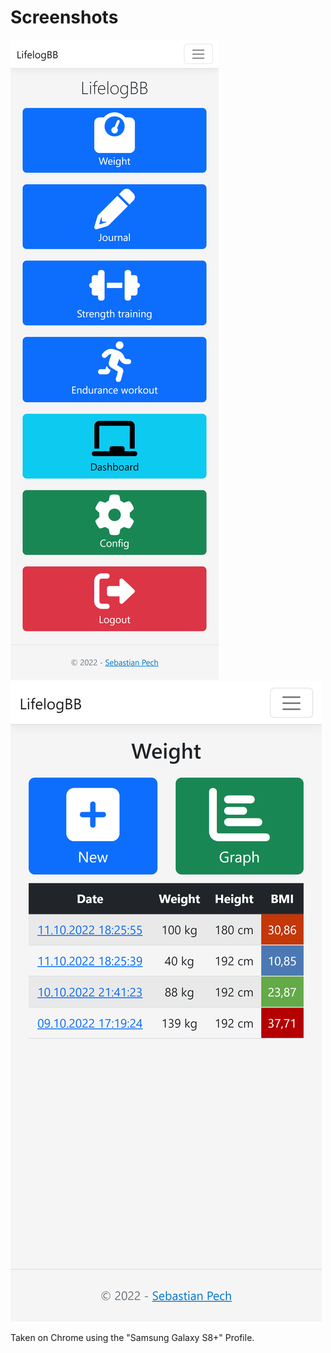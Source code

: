# Screenshots

![Start](https://raw.githubusercontent.com/spech66/lifelogbb/main/_screenshots/001_start.png "Start")
![Weight](https://raw.githubusercontent.com/spech66/lifelogbb/main/_screenshots/002_weight_01.png "Weight")

<!--![Weight Graph](https://raw.githubusercontent.com/spech66/lifelogbb/main/_screenshots/002_weight_02.png "Weight Graph")
![Strength training](https://raw.githubusercontent.com/spech66/lifelogbb/main/_screenshots/003_strengthtraining_01.png "Strength training")
![Endurance workout](https://raw.githubusercontent.com/spech66/lifelogbb/main/_screenshots/004_enduranceworkout_01.png "Endurance workout")
![Journal](https://raw.githubusercontent.com/spech66/lifelogbb/main/_screenshots/005_journal_01.png "Journal")-->

Taken on Chrome using the "Samsung Galaxy S8+" Profile.
